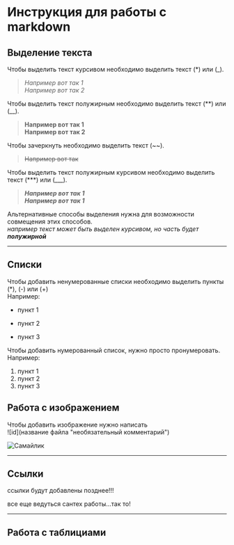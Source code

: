 # Инструкция для работы с markdown

## Выделение текста   
Чтобы выделить текст курсивом необходимо выделить текст (*) или (_). 
>*Например вот так 1*  
>_Например вот так 2_

Чтобы выделить текст полужирным необходимо выделить текст (**) или (__). 
>**Например вот так 1**  
>__Например вот так 2__

Чтобы зачеркнуть необходимо выделить текст (~~). 
>~~Например вот так~~

Чтобы выделить текст полужирным курсивом необходимо выделить текст (***) или (___). 
>***Например вот так 1***  
>___Например вот так 1___  

Альтернативные способы выделения нужна для возможности совмещения этих способов.  
_например текст может быть выделен курсивом, но часть будет **полужирной**_

---

## Списки

Чтобы добавить ненумерованные списки необходимо выделить пункты (*), (-) или (+)   
Например:   
* пункт 1
+ пункт 2
- пункт 3

Чтобы добавить нумерованный список, нужно просто пронумеровать.   
Например:   
1. пункт 1
2. пункт 2
3. пункт 3


## Работа с изображением 

Чтобы добавить изображение нужно написать  
\!\[id](название файла "необязательный комментарий")

![Самайлик](smile.jpg "Че лыбишься?!")

---

## Ссылки

ссылки будут добавлены позднее!!!

все еще ведуться сантех работы...так то!

---

## Работа с таблициами
